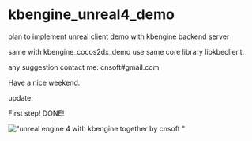 # kbengine_unreal4_demo
plan to implement unreal client demo with kbengine backend server 

same with kbengine_cocos2dx_demo use same core library  libkbeclient. 

any suggestion contact me: cnsoft#gmail.com  

Have a nice weekend.

update: 

First step! DONE! 

!["unreal engine 4 with kbengine together by cnsoft "](https://github.com/cnsoft/kbengine_unreal_demo/blob/hellounreal/Snapshots/test_ue4client.png) 

